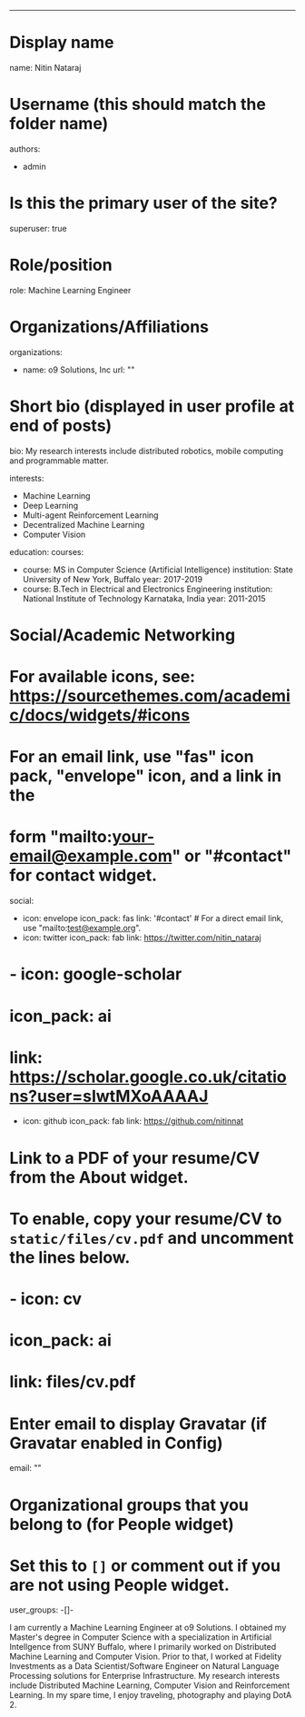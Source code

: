 ---
# Display name
name: Nitin Nataraj

# Username (this should match the folder name)
authors:
- admin

# Is this the primary user of the site?
superuser: true

# Role/position
role: Machine Learning Engineer

# Organizations/Affiliations
organizations:
- name: o9 Solutions, Inc
  url: ""

# Short bio (displayed in user profile at end of posts)
bio: My research interests include distributed robotics, mobile computing and programmable matter.

interests:
- Machine Learning
- Deep Learning
- Multi-agent Reinforcement Learning
- Decentralized Machine Learning
- Computer Vision

education:
  courses:
  - course: MS in Computer Science (Artificial Intelligence)
    institution: State University of New York, Buffalo
    year: 2017-2019
  - course: B.Tech in Electrical and Electronics Engineering
    institution: National Institute of Technology Karnataka, India
    year: 2011-2015

# Social/Academic Networking
# For available icons, see: https://sourcethemes.com/academic/docs/widgets/#icons
#   For an email link, use "fas" icon pack, "envelope" icon, and a link in the
#   form "mailto:your-email@example.com" or "#contact" for contact widget.
social:
- icon: envelope
  icon_pack: fas
  link: '#contact'  # For a direct email link, use "mailto:test@example.org".
- icon: twitter
  icon_pack: fab
  link: https://twitter.com/nitin_nataraj
# - icon: google-scholar
#  icon_pack: ai
#  link: https://scholar.google.co.uk/citations?user=sIwtMXoAAAAJ
- icon: github
  icon_pack: fab
  link: https://github.com/nitinnat
# Link to a PDF of your resume/CV from the About widget.
# To enable, copy your resume/CV to `static/files/cv.pdf` and uncomment the lines below.  
# - icon: cv
#   icon_pack: ai
#   link: files/cv.pdf

# Enter email to display Gravatar (if Gravatar enabled in Config)
email: ""
  
# Organizational groups that you belong to (for People widget)
#   Set this to `[]` or comment out if you are not using People widget.  
user_groups:
-[]-

I am currently a Machine Learning Engineer at o9 Solutions. I obtained my Master's degree in Computer Science with a specialization in Artificial Intellgence from SUNY Buffalo, where I primarily worked on Distributed Machine Learning and Computer Vision. Prior to that, I worked at Fidelity Investments as a Data Scientist/Software Engineer on Natural Language Processing solutions for Enterprise Infrastructure. My research interests include Distributed Machine Learning, Computer Vision and Reinforcement Learning. In my spare time, I enjoy traveling, photography and playing DotA 2.  
